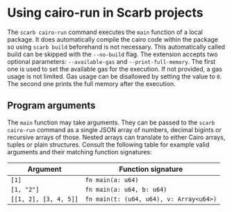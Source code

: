 # Using cairo-run in Scarb projects

The `scarb cairo-run` command executes the `main` function of a local package.
It does automatically compile the cairo code within the package so using `scarb build` beforehand is not necessary.
This automatically called build can be skipped with the `--no-build` flag.
The extension accepts two optional parameters: `--available-gas` and `--print-full-memory`.
The first one is used to set the available gas for the execution.
If not provided, a gas usage is not limited.
Gas usage can be disallowed by setting the value to `0`.
The second one prints the full memory after the execution.

## Program arguments

The `main` function may take arguments. They can be passed to the `scarb cairo-run` command as a single JSON array of
numbers, decimal bigints or recursive arrays of those. Nested arrays can translate to either Cairo arrays, tuples or
plain structures. Consult the following table for example valid arguments and their matching function signatures:

| Argument              | Function signature                      |
| --------------------- | --------------------------------------- |
| `[1]`                 | `fn main(a: u64)`                       |
| `[1, "2"]`            | `fn main(a: u64, b: u64)`               |
| `[[1, 2], [3, 4, 5]]` | `fn main(t: (u64, u64), v: Array<u64>)` |
